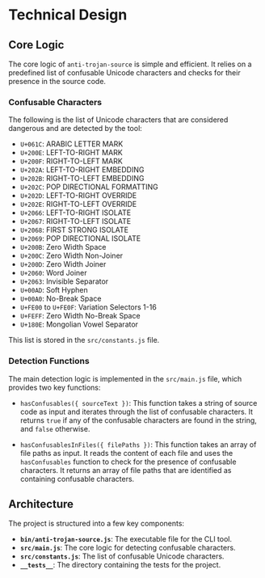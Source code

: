# Technical Design

## Core Logic

The core logic of `anti-trojan-source` is simple and efficient. It relies on a predefined list of confusable Unicode characters and checks for their presence in the source code.

### Confusable Characters

The following is the list of Unicode characters that are considered dangerous and are detected by the tool:

*   `U+061C`: ARABIC LETTER MARK
*   `U+200E`: LEFT-TO-RIGHT MARK
*   `U+200F`: RIGHT-TO-LEFT MARK
*   `U+202A`: LEFT-TO-RIGHT EMBEDDING
*   `U+202B`: RIGHT-TO-LEFT EMBEDDING
*   `U+202C`: POP DIRECTIONAL FORMATTING
*   `U+202D`: LEFT-TO-RIGHT OVERRIDE
*   `U+202E`: RIGHT-TO-LEFT OVERRIDE
*   `U+2066`: LEFT-TO-RIGHT ISOLATE
*   `U+2067`: RIGHT-TO-LEFT ISOLATE
*   `U+2068`: FIRST STRONG ISOLATE
*   `U+2069`: POP DIRECTIONAL ISOLATE
*   `U+200B`: Zero Width Space
*   `U+200C`: Zero Width Non-Joiner
*   `U+200D`: Zero Width Joiner
*   `U+2060`: Word Joiner
*   `U+2063`: Invisible Separator
*   `U+00AD`: Soft Hyphen
*   `U+00A0`: No-Break Space
*   `U+FE00` to `U+FE0F`: Variation Selectors 1-16
*   `U+FEFF`: Zero Width No-Break Space
*   `U+180E`: Mongolian Vowel Separator

This list is stored in the `src/constants.js` file.

### Detection Functions

The main detection logic is implemented in the `src/main.js` file, which provides two key functions:

*   `hasConfusables({ sourceText })`: This function takes a string of source code as input and iterates through the list of confusable characters. It returns `true` if any of the confusable characters are found in the string, and `false` otherwise.

*   `hasConfusablesInFiles({ filePaths })`: This function takes an array of file paths as input. It reads the content of each file and uses the `hasConfusables` function to check for the presence of confusable characters. It returns an array of file paths that are identified as containing confusable characters.

## Architecture

The project is structured into a few key components:

*   **`bin/anti-trojan-source.js`**: The executable file for the CLI tool.
*   **`src/main.js`**: The core logic for detecting confusable characters.
*   **`src/constants.js`**: The list of confusable Unicode characters.
*   **`__tests__`**: The directory containing the tests for the project.
